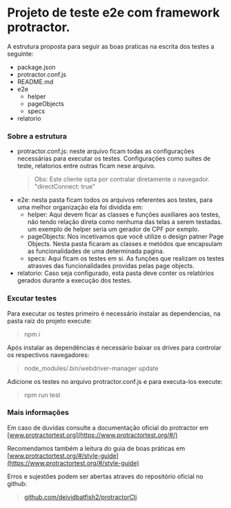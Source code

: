 
# Projeto de teste e2e com framework protractor.

A estrutura proposta para seguir as boas praticas na escrita dos testes a seguinte:
- package.json
- protractor.conf.js
- README.md
- e2e
    - helper
    - pageObjects
    - specs
- relatorio

### Sobre a estrutura

* protractor.conf.js: neste arquivo ficam todas as configurações necessárias para 
    executar os testes. Configurações como suites de teste, relatorios entre outras
    ficam nese arquivo.
    > Obs: Este cliente opta por contralar diretamente o navegador. "directConnect: true"
* e2e: nesta pasta ficam todos os arquivos referentes aos testes, para uma melhor organização ela foi dividida em:
    * helper: Aqui devem ficar as classes e funções auxiliares aos testes, não tendo relação direta como nenhuma das telas a serem testadas. um exemplo de helper seria um gerador de CPF por exmplo.
    * pageObjects: Nos incetivamos que você utilize o design patner Page Objects. Nesta pasta ficaram as classes e metódos que encapsulam as funcionalidades de uma determinada pagina.
    * specs: Aqui ficam os testes em si. As funções que realizam os testes atrasves das funcionalidades providas pelas page objects.
* relatorio: Caso seja configurado, esta pasta deve conter os relatórios gerados durante a execução dos testes.

### Excutar testes
Para executar os testes primeiro é necessário instalar as dependencias, na pasta raiz do projeto execute:
> npm i

Após instalar as dependências é necessário baixar os drives para controlar os respectivos navegadores:
> node_modules/.bin/webdriver-manager update

Adicione os testes no arquivo protractor.conf.js e para executa-los execute:
> npm run test

### Mais informações
Em caso de duvidas consulte a documentação oficial do protractor em [www.protractortest.org](https://www.protractortest.org/#/)

Recomendamos também a leitura do guia de boas práticas em [www.protractortest.org/#/style-guide](https://www.protractortest.org/#/style-guide)

Erros e sujestões podem ser abertas atraves do repositório oficial no github:
> [github.com/deividbatfish2/protractorCli](https://github.com/deividbatfish2/protractorCli)